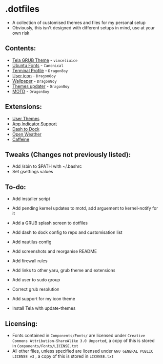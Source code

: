 # .dotfiles
 - A collection of customised themes and files for my personal setup
 - Obviously, this isn't designed with different setups in mind, use at your own risk

## Contents:
 - [Tela GRUB Theme](https://github.com/vinceliuice/grub2-themes) - `vinceliuice`
 - [Ubuntu Fonts](https://design.ubuntu.com/font/) - `Canonical`
 - [Terminal Profile](https://github.com/Dragon8oy/dotfiles/blob/master/Components/Misc/terminal-profile.dconf) - `Dragon8oy`
 - [User icon](https://github.com/Dragon8oy/dotfiles/blob/master/Components/Misc/UserIcon.png) - `Dragon8oy`
 - [Wallpaper](https://github.com/Dragon8oy/dotfiles/blob/master/Components/Wallpapers/NightMountains.png) - `Dragon8oy`
 - [Themes updater](https://github.com/Dragon8oy/dotfiles/blob/master/Components/Misc/update-themes) - `Dragon8oy`
 - [MOTD](https://github.com/Dragon8oy/dotfiles/tree/master/Components/motd/update-motd.d) - `Dragon8oy`

## Extensions:
 - [User Themes](https://extensions.gnome.org/extension/19/user-themes/)
 - [App Indicator Support](https://extensions.gnome.org/extension/615/appindicator-support/)
 - [Dash to Dock](https://extensions.gnome.org/extension/307/dash-to-dock/)
 - [Open Weather](https://extensions.gnome.org/extension/750/openweather/)
 - [Caffeine](https://extensions.gnome.org/extension/517/caffeine/)

## Tweaks (Changes not previously listed):
 - Add /sbin to $PATH with ~/.bashrc
 - Set gsettings values

## To-do:
 - Add installer script
 - Add pending kernel updates to motd, add arguement to kernel-notify for it
 - Add a GRUB splash screen to dotfiles
 - Add dash to dock config to repo and customisation list
 - Add nautilus config
 - Add screenshots and reorganise README
 - Add firewall rules
 - Add links to other yaru, grub theme and extensions
 - Add user to sudo group
 - Correct grub resolution

 - Add support for my icon theme
 - Install Tela with update-themes

## Licensing:
 - Fonts contained in `Components/Fonts/` are licensed under `Creative Commons Attribution-ShareAlike 3.0 Unported`, a copy of this is stored in `Components/Fonts/LICENSE.txt`
 - All other files, unless specified are licensed under `GNU GENERAL PUBLIC LICENSE v3` , a copy of this is stored in `LICENSE.txt`
